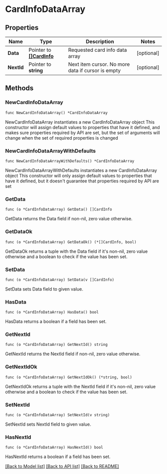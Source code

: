 # CardInfoDataArray

## Properties

Name | Type | Description | Notes
------------ | ------------- | ------------- | -------------
**Data** | Pointer to [**[]CardInfo**](CardInfo.md) | Requested card info data array | [optional] 
**NextId** | Pointer to **string** | Next item cursor. No more data if cursor is empty | [optional] 

## Methods

### NewCardInfoDataArray

`func NewCardInfoDataArray() *CardInfoDataArray`

NewCardInfoDataArray instantiates a new CardInfoDataArray object
This constructor will assign default values to properties that have it defined,
and makes sure properties required by API are set, but the set of arguments
will change when the set of required properties is changed

### NewCardInfoDataArrayWithDefaults

`func NewCardInfoDataArrayWithDefaults() *CardInfoDataArray`

NewCardInfoDataArrayWithDefaults instantiates a new CardInfoDataArray object
This constructor will only assign default values to properties that have it defined,
but it doesn't guarantee that properties required by API are set

### GetData

`func (o *CardInfoDataArray) GetData() []CardInfo`

GetData returns the Data field if non-nil, zero value otherwise.

### GetDataOk

`func (o *CardInfoDataArray) GetDataOk() (*[]CardInfo, bool)`

GetDataOk returns a tuple with the Data field if it's non-nil, zero value otherwise
and a boolean to check if the value has been set.

### SetData

`func (o *CardInfoDataArray) SetData(v []CardInfo)`

SetData sets Data field to given value.

### HasData

`func (o *CardInfoDataArray) HasData() bool`

HasData returns a boolean if a field has been set.

### GetNextId

`func (o *CardInfoDataArray) GetNextId() string`

GetNextId returns the NextId field if non-nil, zero value otherwise.

### GetNextIdOk

`func (o *CardInfoDataArray) GetNextIdOk() (*string, bool)`

GetNextIdOk returns a tuple with the NextId field if it's non-nil, zero value otherwise
and a boolean to check if the value has been set.

### SetNextId

`func (o *CardInfoDataArray) SetNextId(v string)`

SetNextId sets NextId field to given value.

### HasNextId

`func (o *CardInfoDataArray) HasNextId() bool`

HasNextId returns a boolean if a field has been set.


[[Back to Model list]](../README.md#documentation-for-models) [[Back to API list]](../README.md#documentation-for-api-endpoints) [[Back to README]](../README.md)


